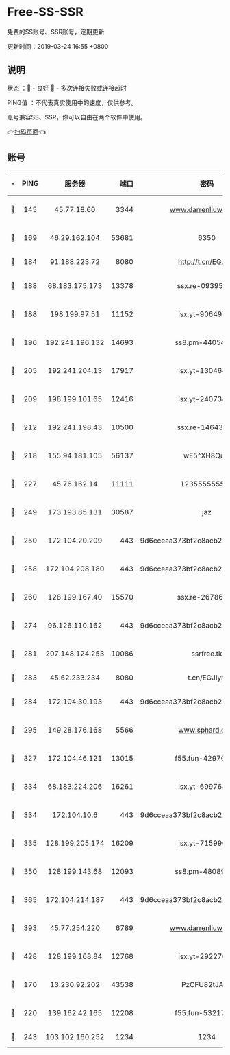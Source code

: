 # Free-SS-SSR

免费的SS账号、SSR账号，定期更新

更新时间：2019-03-24 16:55 +0800

## 说明

状态     ：🙂 - 良好 🙁 - 多次连接失败或连接超时

PING值   ：不代表真实使用中的速度，仅供参考。

账号兼容SS、SSR，你可以自由在两个软件中使用。

👉[扫码页面](https://liesauer.github.io/Free-SS-SSR/)👈

## 账号

|-|PING|服务器|端口|密码|加密方式|区域|
|:----:|:----:|:-----:|-----:|:----:|:----:|:----:|
|🙂|145|45.77.18.60|3344|www.darrenliuwei.com|aes-256-cfb|JP|
|🙂|169|46.29.162.104|53681|6350|aes-128-ctr|RU|
|🙂|184|91.188.223.72|8080|http://t.cn/EGJIyrl|rc4-md5|RU|
|🙂|188|68.183.175.173|13378|ssx.re-09395375|aes-256-cfb|US|
|🙂|188|198.199.97.51|11152|isx.yt-90649731|aes-256-cfb|US|
|🙂|196|192.241.196.132|14693|ss8.pm-44054709|aes-256-cfb|US|
|🙂|205|192.241.204.13|17917|isx.yt-13046468|aes-256-cfb|US|
|🙂|209|198.199.101.65|12416|isx.yt-24073404|aes-256-cfb|US|
|🙂|212|192.241.198.43|10500|ssx.re-14643912|aes-256-cfb|US|
|🙂|218|155.94.181.105|56137|wE5^XH8Quw|aes-256-cfb|US|
|🙂|227|45.76.162.14|11111|123555555555|aes-256-cfb|SG|
|🙂|249|173.193.85.131|30587|jaz|aes-256-cfb|US|
|🙂|250|172.104.20.209|443|9d6cceaa373bf2c8acb22e60b6a58be6|aes-256-cfb|US|
|🙂|258|172.104.208.180|443|9d6cceaa373bf2c8acb22e60b6a58be6|aes-256-cfb|US|
|🙂|260|128.199.167.40|15570|ssx.re-26786415|aes-256-cfb|SG|
|🙂|274|96.126.110.162|443|9d6cceaa373bf2c8acb22e60b6a58be6|aes-256-cfb|US|
|🙂|281|207.148.124.253|10086|ssrfree.tk|aes-256-cfb|SG|
|🙂|283|45.62.233.234|8080|t.cn/EGJIyrl|rc4-md5|CA|
|🙂|284|172.104.30.193|443|9d6cceaa373bf2c8acb22e60b6a58be6|aes-256-cfb|US|
|🙂|295|149.28.176.168|5566|www.sphard.com|aes-256-cfb|AU|
|🙂|327|172.104.46.121|13015|f55.fun-42970709|aes-256-cfb|SG|
|🙂|334|68.183.224.206|16261|isx.yt-69976320|aes-256-cfb|SG|
|🙂|334|172.104.10.6|443|9d6cceaa373bf2c8acb22e60b6a58be6|aes-256-cfb|US|
|🙂|335|128.199.205.174|16209|isx.yt-71599058|aes-256-cfb|SG|
|🙂|350|128.199.143.68|12093|ss8.pm-48089265|aes-256-cfb|SG|
|🙂|365|172.104.214.187|443|9d6cceaa373bf2c8acb22e60b6a58be6|aes-256-cfb|US|
|🙂|393|45.77.254.220|6789|www.darrenliuwei.com|aes-256-cfb|SG|
|🙂|428|128.199.168.84|12768|isx.yt-29227079|aes-256-cfb|SG|
|🙂|170|13.230.92.202|43538|PzCFU82tJAdZ|aes-256-cfb|JP|
|🙂|220|139.162.42.165|12208|f55.fun-53217838|aes-256-cfb|SG|
|🙁|243|103.102.160.252|1234|1234|rc4-md5|JP|
